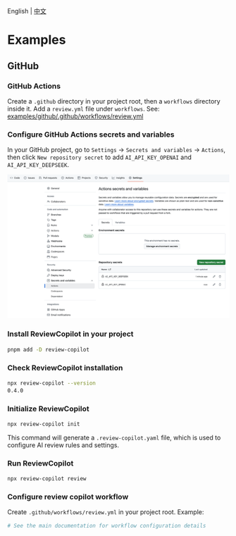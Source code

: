 English | [中文](README.zh-CN.md)

# Examples

## GitHub

### GitHub Actions

Create a `.github` directory in your project root, then a `workflows` directory inside it. Add a `review.yml` file under `workflows`. See: [examples/github/.github/workflows/review.yml](.github/workflows/review.yml)

### Configure GitHub Actions secrets and variables

In your GitHub project, go to `Settings` -> `Secrets and variables` -> `Actions`, then click `New repository secret` to add `AI_API_KEY_OPENAI` and `AI_API_KEY_DEEPSEEK`.

![image](./images/github-actions-secrets.png)

### Install ReviewCopilot in your project

```bash
pnpm add -D review-copilot
```

### Check ReviewCopilot installation

```bash
npx review-copilot --version
0.4.0
```

### Initialize ReviewCopilot

```bash
npx review-copilot init
```

This command will generate a `.review-copilot.yaml` file, which is used to configure AI review rules and settings.

### Run ReviewCopilot

```bash
npx review-copilot review
```

### Configure review copilot workflow

Create `.github/workflows/review.yml` in your project root. Example:

```yaml
# See the main documentation for workflow configuration details
```
